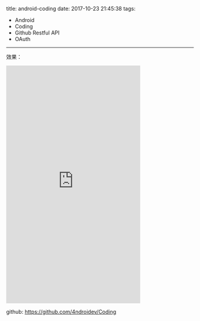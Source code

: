 title: android-coding
date: 2017-10-23 21:45:38
tags:
  - Android
  - Coding
  - Github Restful API
  - OAuth
---

效果：

<iframe height=640 width=360 src="http://player.youku.com/embed/XMzEwNTUzNzAzMg" frameborder=0></iframe>


github: https://github.com/4ndroidev/Coding

